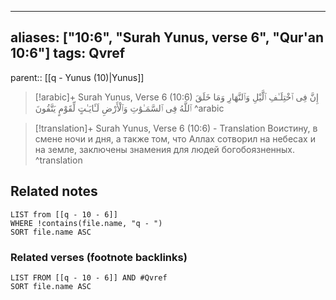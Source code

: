 
---
aliases: ["10:6", "Surah Yunus, verse 6", "Qur'an 10:6"]
tags: Qvref
---

parent:: [[q - Yunus (10)|Yunus]]

> [!arabic]+ Surah Yunus, Verse 6 (10:6)
> <span class="quran-arabic">إِنَّ فِى ٱخْتِلَـٰفِ ٱلَّيْلِ وَٱلنَّهَارِ وَمَا خَلَقَ ٱللَّهُ فِى ٱلسَّمَـٰوَٰتِ وَٱلْأَرْضِ لَـَٔايَـٰتٍ لِّقَوْمٍ يَتَّقُونَ</span>
^arabic

> [!translation]+ Surah Yunus, Verse 6 (10:6) - Translation
> Воистину, в смене ночи и дня, а также том, что Аллах сотворил на небесах и на земле, заключены знамения для людей богобоязненных.
^translation



## Related notes
```dataview
LIST from [[q - 10 - 6]]
WHERE !contains(file.name, "q - ")
SORT file.name ASC
```

### Related verses (footnote backlinks)
```dataview
LIST FROM [[q - 10 - 6]] AND #Qvref
SORT file.name ASC
```

